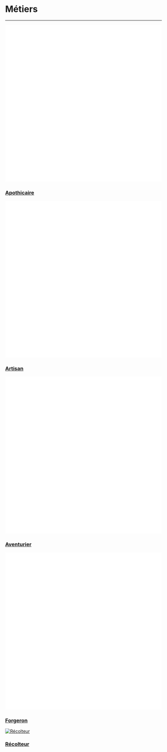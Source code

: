 # Métiers  <!-- {docsify-ignore} -->

---

<div class="gallery">
  <div class="gallery-item-small">
    <a href="/#/métiers/apothicaire.md">
      <img src="_media\metiers\Apothicaire.png" alt="Apothicaire" data-no-zoom>
      <h3>Apothicaire</h3>
    </a>
  </div>
  <div class="gallery-item-small">
    <a href="/#/métiers/artisan.md">
      <img src="_media\metiers\Artisan.png" alt="Artisan" data-no-zoom>
      <h3>Artisan</h3>
    </a>
  </div>
  <div class="gallery-item-small">
    <a href="/#/métiers/aventurier.md">
      <img src="_media\metiers\Aventurier.png" alt="Aventurier" data-no-zoom>
      <h3>Aventurier</h3>
    </a>
  </div>
  <div class="gallery-item-small">
    <a href="/#/métiers/forgeron.md">
      <img src="_media\metiers\Forgeron.png" alt="Forgeron" data-no-zoom>
      <h3>Forgeron</h3>
    </a>
  </div>
  <div class="gallery-item-small">
    <a href="/#/métiers/récolteur.md">
      <img src="_media\metiers\Récolteur.png" alt="Récolteur" data-no-zoom>
      <h3>Récolteur</h3>
    </a>
  </div>
</div>